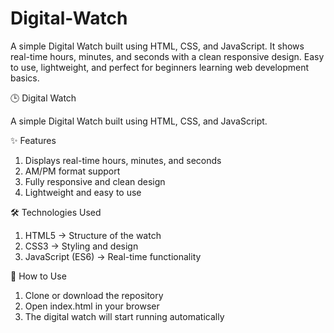 # Digital-Watch
A simple Digital Watch built using HTML, CSS, and JavaScript. It shows real-time hours, minutes, and seconds with a clean responsive design. Easy to use, lightweight, and perfect for beginners learning web development basics.

🕒 Digital Watch

A simple Digital Watch built using HTML, CSS, and JavaScript.

✨ Features

1. Displays real-time hours, minutes, and seconds
2. AM/PM format support
3. Fully responsive and clean design
4. Lightweight and easy to use

🛠️ Technologies Used

1. HTML5 → Structure of the watch
2. CSS3 → Styling and design
3. JavaScript (ES6) → Real-time functionality

🚀 How to Use

1. Clone or download the repository
2. Open index.html in your browser
3. The digital watch will start running automatically
